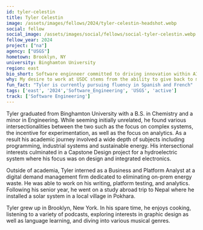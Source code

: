 ```yaml
---
id: tyler-celestin
title: Tyler Celestin
image: /assets/images/fellows/2024/tyler-celestin-headshot.webp
social: fellow
social_image: /assets/images/social/fellows/social-tyler-celestin.webp
fellow_year: 2024
project: ["na"]
agency: ["USGS"]
hometown: Brooklyn, NY
university: Binghamton University
region: east
bio_short: Software enginneer committed to driving innovation within AI and giving back to the community
why: My desire to work at USDC stems from the ability to give back to my country. Currently, software in combination with AI presents an unparalleled opportunity to drive innovation. I would cherish the opportunity to be a part of America's unrelenting push into making its frameworks faster and unburdened by archaic processes.
fun_fact: "Tyler is currently pursuing fluency in Spanish and French"
tags: ['east', '2024','Software_Engineering', 'USGS', 'active']
track: ['Software Engineering']
---
```


Tyler graduated from Binghamton University with a B.S. in Chemistry and a minor in Engineering. While seeming initially unrelated, he found various intersectionalities between the two such as the focus on complex systems, the incentive for experimentation, as well as the focus on analytics. As a result his academic journey involved a wide depth of subjects including programming, industrial systems and sustainable energy. His intersectional interests culminated in a Capstone Design project for a hydroelectric system where his focus was on design and integrated electronics.

Outside of academia, Tyler interned as a Business and Platform Analyst at a digital demand management firm dedicated to eliminating on-prem energy waste. He was able to work on his writing, platform testing, and analytics. Following his senior year, he went on a study abroad trip to Nepal where he installed a solar system in a local village in Pokhara.

Tyler grew up in Brooklyn, New York. In his spare time, he enjoys cooking, listening to a variety of podcasts, exploring interests in graphic design as well as language learning, and diving into various musical genres.
